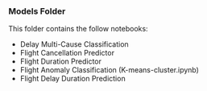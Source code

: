 ### Models Folder

This folder contains the follow notebooks:
- Delay Multi-Cause Classification
- Flight Cancellation Predictor
- Flight Duration Predictor
- Flight Anomaly Classification (K-means-cluster.ipynb)
- Flight Delay Duration Prediction
